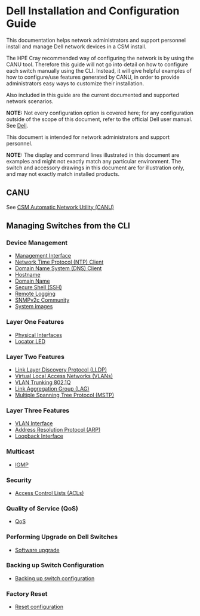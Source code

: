 # Dell Installation and Configuration Guide

This documentation helps network administrators and support personnel install and manage Dell network devices in a CSM install.

The HPE Cray recommended way of configuring the network is by using the CANU tool. Therefore this guide will not go into detail on how to configure
each switch manually using the CLI. Instead, it will give helpful examples of how to configure/use features generated by CANU, in order to provide
administrators easy ways to customize their installation.

Also included in this guide are the current documented and supported network scenarios.

**NOTE:** Not every configuration option is covered here; for any configuration outside of the scope of this document, refer to the official
Dell user manual. See [Dell](https://downloads.dell.com/).

This document is intended for network administrators and support personnel.

**NOTE:** The display and command lines illustrated in this document are examples and might not exactly match any particular environment. The switch
and accessory drawings in this document are for illustration only, and may not exactly match installed products.

## CANU

See [CSM Automatic Network Utility (CANU)](../canu/index.md)

## Managing Switches from the CLI

### Device Management

* [Management Interface](management_interface.md)
* [Network Time Protocol (NTP) Client](ntp.md)
* [Domain Name System (DNS) Client](dns-client.md)
* [Hostname](hostname.md)
* [Domain Name](domain_name.md)
* [Secure Shell (SSH)](ssh.md)
* [Remote Logging](remote_logging.md)
* [SNMPv2c Community](snmp-community.md)
* [System images](system_images.md)

### Layer One Features

* [Physical Interfaces](physical_interfaces.md)
* [Locator LED](locator_led.md)

### Layer Two Features

* [Link Layer Discovery Protocol (LLDP)](lldp.md)
* [Virtual Local Access Networks (VLANs)](vlan.md)
* [VLAN Trunking 802.1Q](vlan_trunking_8021q.md)
* [Link Aggregation Group (LAG)](lag.md)
* [Multiple Spanning Tree Protocol (MSTP)](mstp.md)

### Layer Three Features

* [VLAN Interface](vlan_interface.md)
* [Address Resolution Protocol (ARP)](arp.md)
* [Loopback Interface](loopback.md)

### Multicast

* [IGMP](igmp.md)

### Security

* [Access Control Lists (ACLs)](acl.md)

### Quality of Service (QoS)

* [QoS](qos.md)

### Performing Upgrade on Dell Switches

* [Software upgrade](upgrade.md)

### Backing up Switch Configuration

* [Backing up switch configuration](backup.md)

### Factory Reset

* [Reset configuration](reset.md)
